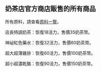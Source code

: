 ## 奶茶店官方商店販售的所有商品
所有原料，請查看[原料一覽](itemlist.md)。

店長特調奶茶：恢復18活力，售價35奶茶幣。

神祕紅色藥水：恢復32活力，售價60奶茶幣。

超大超薄雞排：恢復60活力，售價100奶茶幣。

超小超濃乾酪：恢復90活力，售價150奶茶幣。